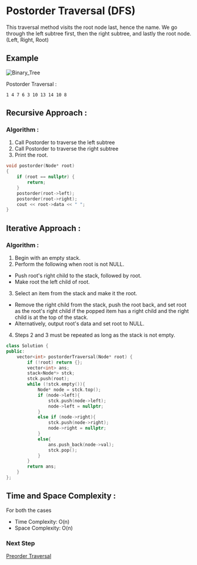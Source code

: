 # Postorder Traversal (DFS)
This traversal method visits the root node last, hence the name. We go through the left subtree first, then the right subtree, and lastly the root node.  
(Left, Right, Root)

## Example

![Binary_Tree](https://user-images.githubusercontent.com/82600388/184525938-cba5ca0d-8d65-41da-9447-b948c0091a34.png)

Postorder Traversal : 
```
1 4 7 6 3 10 13 14 10 8
```

## Recursive Approach :
### Algorithm :
1. Call Postorder to traverse the left subtree
2. Call Postorder to traverse the right subtree
3. Print the root.

```cpp
void postorder(Node* root)
{
    if (root == nullptr) {
        return;
    }
    postorder(root->left);
    postorder(root->right);
    cout << root->data << " ";
}
```

## Iterative Approach :
### Algorithm :
1. Begin with an empty stack.
2. Perform the following when root is not NULL.
* Push root's right child to the stack, followed by root.
* Make root the left child of root.

3. Select an item from the stack and make it the root.
* Remove the right child from the stack, push the root back, and set root as the root's right child if the popped item has a right child and the right child is at the top of the stack.
* Alternatively, output root's data and set root to NULL.

4. Steps 2 and 3 must be repeated as long as the stack is not empty.

```cpp
class Solution {
public:
    vector<int> postorderTraversal(Node* root) {
        if (!root) return {};
        vector<int> ans;
        stack<Node*> stck;
        stck.push(root);
        while (!stck.empty()){
            Node* node = stck.top();
            if (node->left){
                stck.push(node->left);
                node->left = nullptr;
            }
            else if (node->right){
                stck.push(node->right);
                node->right = nullptr;
            }
            else{
                ans.push_back(node->val);
                stck.pop();
            }
        }
        return ans;
    }
};
```
## Time and Space Complexity :

For both the cases
* Time Complexity: O(n)  
* Space Complexity: O(n)

### Next Step

[Preorder Traversal](./Preorder_Traversal.md)